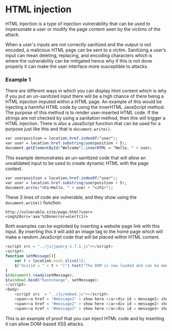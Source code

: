 # HTML injection  

HTML injection is a type of injection vulnerability that can be used to impersonate a user or modify the page content seen by the victims of the attack.  

When a user's inputs are not correctly sanitized and the output is not encoded, a malicious HTML page can be sent to a victim. Sanitizing a user’s input can mean deleting, replacing, and encoding characters which is where the vulnerability can be mitigated hence why if this is not done properly it can make the user interface more susceptible to attacks.  

### Example 1  

There are different ways in which you can display html content which is why if you put an un-sanitized input there will be a high chance of there being a HTML injection imputed within a HTML page. An example of this would be injecting a harmful HTML code by using the innerHTML  JavaScript method. The purpose of this method is to render user-inserted HTML code. If the strings are not checked by using a sanitation method, then this will trigger a HTML injection. There is also a JavaScript function that can be used for a purpose just like this and that is `document.write()`. 

```css
var userposition = location.href.indexOf("user");
var user = location.href.substring(userposition + 5);
document.getElementById("Welcome").innerHTML = "Hello, " + user;
```
This example demonstrates an un-sanitized code that will allow an unvalidated input to be used to create dynamic HTML with the page context. 
 ```css
var userposition = location.href.indexOf("user");
var user = location.href.substring(userposition + 5);
document.write("<h1>Hello, " + user + "</h1>");
```

These 3 lines of code are vulnerable, and they show using the `document.write()` function.

`http://vulnerable.site/page.html?user=<img%20src='aaa'%20onerror=alert(1)>`

Both examples can be exploited by inserting a website page link with this input. By inserting this it will add an image tag to the home page which will make a random JavaScript code that will be placed within HTML content.  

```javascript
<script src = "../js/jquery-1.7.1.js"></script>
<script>
function setMessage(){
    var t = location.hash.slice(1);
    $("div[id = " + t + "]").text("The DOM is now loaded and can be manipulated.");
}
$(document).ready(setMessage);
$(window).bind("hashchange", setMessage);
</script>
<body>
    <script src  = "../js/embed.js"></script>
    <span><a href = "#message1" > show here </a><div id = message1> showing message 1</div></span>
    <span><a href = "#message2" > show here </a><div id = message2> showing message 2</div></span>
    <span><a href = "#message3" > show here </a><div id = message3> showing message 3</div></span>
```

This is an example of proof that you can inject HTML code and by inserting it can allow DOM-based XSS attacks.